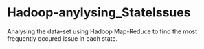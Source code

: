 # Hadoop-anylysing_StateIssues
Analysing the data-set using Hadoop Map-Reduce to find the most frequently occured issue in each state.
